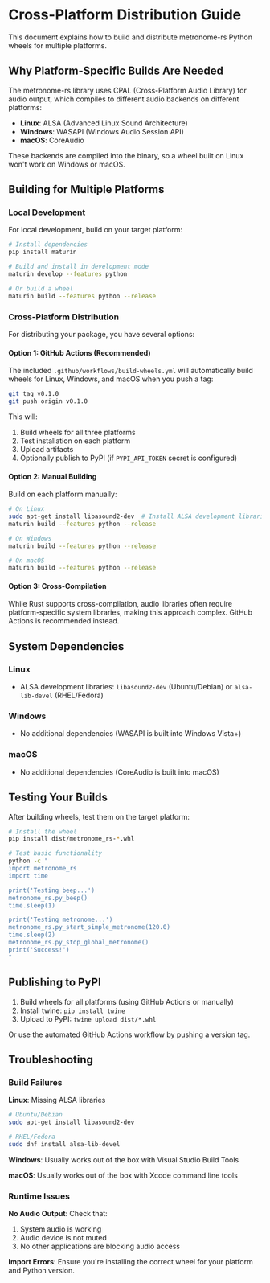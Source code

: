 # Cross-Platform Distribution Guide

This document explains how to build and distribute metronome-rs Python wheels for multiple platforms.

## Why Platform-Specific Builds Are Needed

The metronome-rs library uses CPAL (Cross-Platform Audio Library) for audio output, which compiles to different audio backends on different platforms:

- **Linux**: ALSA (Advanced Linux Sound Architecture)
- **Windows**: WASAPI (Windows Audio Session API)
- **macOS**: CoreAudio

These backends are compiled into the binary, so a wheel built on Linux won't work on Windows or macOS.

## Building for Multiple Platforms

### Local Development

For local development, build on your target platform:

```bash
# Install dependencies
pip install maturin

# Build and install in development mode
maturin develop --features python

# Or build a wheel
maturin build --features python --release
```

### Cross-Platform Distribution

For distributing your package, you have several options:

#### Option 1: GitHub Actions (Recommended)

The included `.github/workflows/build-wheels.yml` will automatically build wheels for Linux, Windows, and macOS when you push a tag:

```bash
git tag v0.1.0
git push origin v0.1.0
```

This will:
1. Build wheels for all three platforms
2. Test installation on each platform
3. Upload artifacts
4. Optionally publish to PyPI (if `PYPI_API_TOKEN` secret is configured)

#### Option 2: Manual Building

Build on each platform manually:

```bash
# On Linux
sudo apt-get install libasound2-dev  # Install ALSA development libraries
maturin build --features python --release

# On Windows
maturin build --features python --release

# On macOS
maturin build --features python --release
```

#### Option 3: Cross-Compilation

While Rust supports cross-compilation, audio libraries often require platform-specific system libraries, making this approach complex. GitHub Actions is recommended instead.

## System Dependencies

### Linux
- ALSA development libraries: `libasound2-dev` (Ubuntu/Debian) or `alsa-lib-devel` (RHEL/Fedora)

### Windows
- No additional dependencies (WASAPI is built into Windows Vista+)

### macOS
- No additional dependencies (CoreAudio is built into macOS)

## Testing Your Builds

After building wheels, test them on the target platform:

```bash
# Install the wheel
pip install dist/metronome_rs-*.whl

# Test basic functionality
python -c "
import metronome_rs
import time

print('Testing beep...')
metronome_rs.py_beep()
time.sleep(1)

print('Testing metronome...')
metronome_rs.py_start_simple_metronome(120.0)
time.sleep(2)
metronome_rs.py_stop_global_metronome()
print('Success!')
"
```

## Publishing to PyPI

1. Build wheels for all platforms (using GitHub Actions or manually)
2. Install twine: `pip install twine`
3. Upload to PyPI: `twine upload dist/*.whl`

Or use the automated GitHub Actions workflow by pushing a version tag.

## Troubleshooting

### Build Failures

**Linux**: Missing ALSA libraries
```bash
# Ubuntu/Debian
sudo apt-get install libasound2-dev

# RHEL/Fedora
sudo dnf install alsa-lib-devel
```

**Windows**: Usually works out of the box with Visual Studio Build Tools

**macOS**: Usually works out of the box with Xcode command line tools

### Runtime Issues

**No Audio Output**: Check that:
1. System audio is working
2. Audio device is not muted
3. No other applications are blocking audio access

**Import Errors**: Ensure you're installing the correct wheel for your platform and Python version.
